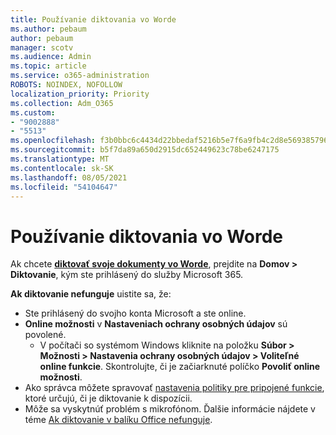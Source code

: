 ```yaml
---
title: Používanie diktovania vo Worde
ms.author: pebaum
author: pebaum
manager: scotv
ms.audience: Admin
ms.topic: article
ms.service: o365-administration
ROBOTS: NOINDEX, NOFOLLOW
localization_priority: Priority
ms.collection: Adm_O365
ms.custom:
- "9002888"
- "5513"
ms.openlocfilehash: f3b0bbc6c4434d22bbedaf5216b5e7f6a9fb4c2d8e569385796e0da6732fe21a
ms.sourcegitcommit: b5f7da89a650d2915dc652449623c78be6247175
ms.translationtype: MT
ms.contentlocale: sk-SK
ms.lasthandoff: 08/05/2021
ms.locfileid: "54104647"
---
```

# <a name="use-dictation-in-word"></a>Používanie diktovania vo Worde

Ak chcete **[diktovať svoje dokumenty vo Worde](https://support.office.com/article/dictate-your-documents-in-word-3876e05f-3fcc-418f-b8ab-db7ce0d11d3c)**, prejdite na **Domov > Diktovanie**, kým ste prihlásený do služby Microsoft 365.

**Ak diktovanie nefunguje** uistite sa, že:

- Ste prihlásený do svojho konta Microsoft a ste online.
- **Online možnosti** v **Nastaveniach ochrany osobných údajov** sú povolené. 
    - V počítači so systémom Windows kliknite na položku **Súbor > Možnosti > Nastavenia ochrany osobných údajov > Voliteľné online funkcie**. Skontrolujte, či je začiarknuté políčko **Povoliť online možnosti**.
- Ako správca môžete spravovať [nastavenia politiky pre pripojené funkcie](https://docs.microsoft.com/deployoffice/privacy/manage-privacy-controls#policy-settings-for-connected-experiences), ktoré určujú, či je diktovanie k dispozícii.
- Môže sa vyskytnúť problém s mikrofónom. Ďalšie informácie nájdete v téme [Ak diktovanie v balíku Office nefunguje](https://support.office.com/article/If-dictation-in-Office-isn-t-working-3a740b4a-19d5-461c-b59a-d82172707fd4#OfficeVersion=Web).

